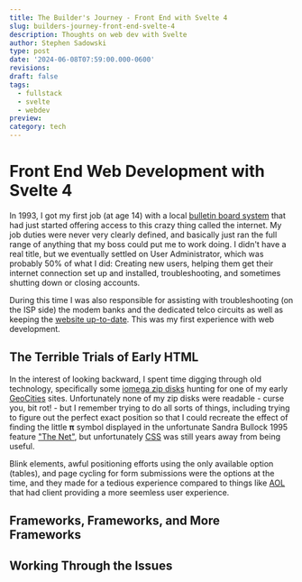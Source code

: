 ```yaml
---
title: The Builder's Journey - Front End with Svelte 4
slug: builders-journey-front-end-svelte-4
description: Thoughts on web dev with Svelte
author: Stephen Sadowski
type: post
date: '2024-06-08T07:59:00.000-0600'
revisions:
draft: false
tags:
  - fullstack
  - svelte
  - webdev
preview:
category: tech
---
```

# Front End Web Development with Svelte 4

In 1993, I got my first job (at age 14) with a local [bulletin board system](https://www.wired.com/story/internet-origin-story-bbs/) that had just started offering access to this crazy thing called the internet. My job duties were never very clearly defined, and basically just ran the full range of anything that my boss could put me to work doing. I didn't have a real title, but we eventually settled on User Administrator, which was probably 50% of what I did: Creating new users, helping them get their internet connection set up and installed, troubleshooting, and sometimes shutting down or closing accounts.

During this time I was also responsible for assisting with troubleshooting (on the ISP side) the modem banks and the dedicated telco circuits as well as keeping the [website up-to-date](https://www.merriam-webster.com/dictionary/webmaster). This was my first experience with web development.

## The Terrible Trials of Early HTML

In the interest of looking backward, I spent time digging through old technology, specifically some [iomega zip disks](https://en.wikipedia.org/wiki/Zip_drive) hunting for one of my early [GeoCities](https://en.wikipedia.org/wiki/GeoCities) sites. Unfortunately none of my zip disks were readable - curse you, bit rot! - but I remember trying to do all sorts of things, including trying to figure out the perfect exact position so that I could recreate the effect of finding the little **&pi;** symbol displayed in the unfortunate Sandra Bullock 1995 feature ["The Net"](https://en.wikipedia.org/wiki/The_Net_(1995_film)), but unfortunately [CSS](https://en.wikipedia.org/wiki/CSS) was still years away from being useful.

Blink elements, awful positioning efforts using the only available option (tables), and page cycling for form submissions were the options at the time, and they made for a tedious experience compared to things like [AOL](https://en.wikipedia.org/wiki/AOL) that had client providing a more seemless user experience.

## Frameworks, Frameworks, and More Frameworks



## Working Through the Issues
